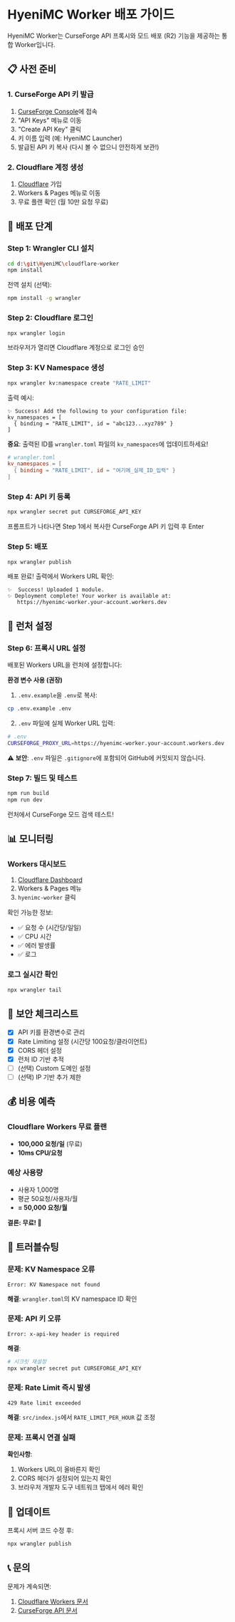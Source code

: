 # HyeniMC Worker 배포 가이드

HyeniMC Worker는 CurseForge API 프록시와 모드 배포 (R2) 기능을 제공하는 통합 Worker입니다.

## 📋 사전 준비

### 1. CurseForge API 키 발급

1. [CurseForge Console](https://console.curseforge.com/)에 접속
2. "API Keys" 메뉴로 이동
3. "Create API Key" 클릭
4. 키 이름 입력 (예: HyeniMC Launcher)
5. 발급된 API 키 복사 (다시 볼 수 없으니 안전하게 보관!)

### 2. Cloudflare 계정 생성

1. [Cloudflare](https://cloudflare.com) 가입
2. Workers & Pages 메뉴로 이동
3. 무료 플랜 확인 (월 10만 요청 무료)

## 🚀 배포 단계

### Step 1: Wrangler CLI 설치

```bash
cd d:\git\HyeniMC\cloudflare-worker
npm install
```

전역 설치 (선택):
```bash
npm install -g wrangler
```

### Step 2: Cloudflare 로그인

```bash
npx wrangler login
```

브라우저가 열리면 Cloudflare 계정으로 로그인 승인

### Step 3: KV Namespace 생성

```bash
npx wrangler kv:namespace create "RATE_LIMIT"
```

출력 예시:
```
✨ Success! Add the following to your configuration file:
kv_namespaces = [
  { binding = "RATE_LIMIT", id = "abc123...xyz789" }
]
```

**중요**: 출력된 ID를 `wrangler.toml` 파일의 `kv_namespaces`에 업데이트하세요!

```toml
# wrangler.toml
kv_namespaces = [
  { binding = "RATE_LIMIT", id = "여기에_실제_ID_입력" }
]
```

### Step 4: API 키 등록

```bash
npx wrangler secret put CURSEFORGE_API_KEY
```

프롬프트가 나타나면 Step 1에서 복사한 CurseForge API 키 입력 후 Enter

### Step 5: 배포

```bash
npx wrangler publish
```

배포 완료! 출력에서 Workers URL 확인:
```
✨  Success! Uploaded 1 module.
✨ Deployment complete! Your worker is available at:
   https://hyenimc-worker.your-account.workers.dev
```

## 🔧 런처 설정

### Step 6: 프록시 URL 설정

배포된 Workers URL을 런처에 설정합니다:

**환경 변수 사용 (권장)**

1. `.env.example`을 `.env`로 복사:
```bash
cp .env.example .env
```

2. `.env` 파일에 실제 Worker URL 입력:
```bash
# .env
CURSEFORGE_PROXY_URL=https://hyenimc-worker.your-account.workers.dev
```

⚠️ **보안**: `.env` 파일은 `.gitignore`에 포함되어 GitHub에 커밋되지 않습니다.

### Step 7: 빌드 및 테스트

```bash
npm run build
npm run dev
```

런처에서 CurseForge 모드 검색 테스트!

## 📊 모니터링

### Workers 대시보드

1. [Cloudflare Dashboard](https://dash.cloudflare.com/)
2. Workers & Pages 메뉴
3. `hyenimc-worker` 클릭

확인 가능한 정보:
- ✅ 요청 수 (시간당/일일)
- ✅ CPU 시간
- ✅ 에러 발생률
- ✅ 로그

### 로그 실시간 확인

```bash
npx wrangler tail
```

## 🔐 보안 체크리스트

- [x] API 키를 환경변수로 관리
- [x] Rate Limiting 설정 (시간당 100요청/클라이언트)
- [x] CORS 헤더 설정
- [x] 런처 ID 기반 추적
- [ ] (선택) Custom 도메인 설정
- [ ] (선택) IP 기반 추가 제한

## 💰 비용 예측

### Cloudflare Workers 무료 플랜
- **100,000 요청/일** (무료)
- **10ms CPU/요청**

### 예상 사용량
- 사용자 1,000명
- 평균 50요청/사용자/월
- **= 50,000 요청/월**

**결론: 무료! 🎉**

## 🐛 트러블슈팅

### 문제: KV Namespace 오류

```
Error: KV Namespace not found
```

**해결**: `wrangler.toml`의 KV namespace ID 확인

### 문제: API 키 오류

```
Error: x-api-key header is required
```

**해결**:
```bash
# 시크릿 재설정
npx wrangler secret put CURSEFORGE_API_KEY
```

### 문제: Rate Limit 즉시 발생

```
429 Rate limit exceeded
```

**해결**: `src/index.js`에서 `RATE_LIMIT_PER_HOUR` 값 조정

### 문제: 프록시 연결 실패

**확인사항**:
1. Workers URL이 올바른지 확인
2. CORS 헤더가 설정되어 있는지 확인
3. 브라우저 개발자 도구 네트워크 탭에서 에러 확인

## 🔄 업데이트

프록시 서버 코드 수정 후:

```bash
npx wrangler publish
```

## 📞 문의

문제가 계속되면:
1. [Cloudflare Workers 문서](https://developers.cloudflare.com/workers/)
2. [CurseForge API 문서](https://docs.curseforge.com/)
